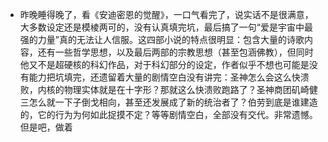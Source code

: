 - 昨晚睡得晚了，看《安迪密恩的觉醒》，一口气看完了，说实话不是很满意，大多数设定还是模棱两可的，没有认真填完坑，最后搞了一句“爱是宇宙中最强的力量”真的无法让人信服。这四部小说的特点很明显：包含大量的诗歌内容，还有一些哲学思想，以及最后两部的宗教思想（甚至包涵佛教），但同时他又不是超硬核的科幻作品，对于科幻部分的设定，作者似乎不想也可能是没有能力把坑填完，还遗留着大量的剧情空白没有讲完：圣神怎么会这么快溃败，内核的物理实体就是在十字形？那就这么快溃败跑路了？圣神商团矶崎健三怎么就一下子倒戈相向，甚至还发展成了新的统治者了？伯劳到底是谁建造的，它的行为为何如此捉摸不定？等等剧情空白，全部没有交代。非常遗憾。但是吧，做着